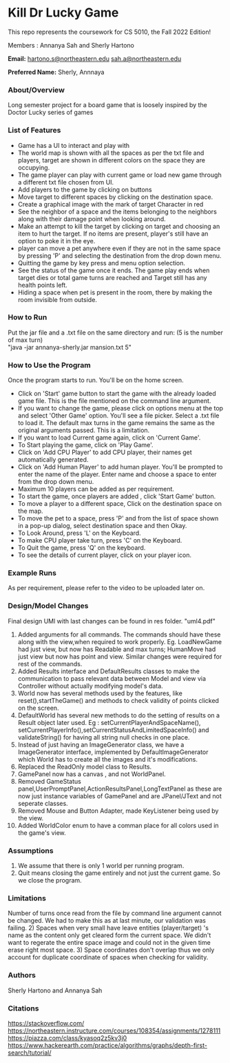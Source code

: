 # Kill Dr Lucky Game
This repo represents the coursework for CS 5010, the Fall 2022 Edition!

Members : Annanya Sah and Sherly Hartono

**Email:** hartono.s@northeastern.edu 
        sah.a@northeastern.edu

**Preferred Name:** Sherly, Annnaya


### About/Overview
Long semester project for a board game that is loosely inspired by the Doctor Lucky series of games

### List of Features
- Game has a UI to interact and play with
- The world map is shown with all the spaces as per the txt file and players, target are shown in different colors on the space they are occupying.
- The game player can play with current game or load new game through a different txt file chosen from UI.
- Add players to the game by clicking on buttons
- Move target to different spaces by clicking on the destination space.
- Create a graphical image with the mark of target Character in red
- See the neighbor of a space and the items belonging to the neighbors along with their damage point when looking around.
- Make an attempt to kill the target by clicking on target and choosing an item to hurt the target. If no items are present, player's still have an option to poke it in the eye.
- player can move a pet anywhere even if they are not in the same space by pressing 'P' and selecting the destination from the drop down menu.
- Quitting the game by key press and menu option selection.
- See the status of the game once it ends. The game play ends when target dies or total game turns are reached and Target still has any health points left.
- Hiding a space when pet is present in the room, there by making the room invisible from outside.


### How to Run
Put the jar file and a .txt file on the same directory and run:
(5 is the number of max turn)  
"java -jar annanya-sherly.jar mansion.txt 5"  

### How to Use the Program
Once the program starts to run. You'll be on the home screen.

- Click on 'Start' game button to start the game with the already loaded game file. This is the file mentioned on the command line argument.
- If you want to change the game, please click on options menu at the top and select 'Other Game' option. You'll see a file picker. Select a .txt file to load it. The default max turns in the game remains the same as the original arguments passed. This is a limitation.
- If you want to load Current game again, click on 'Current Game'.
- To Start playing the game, click on 'Play Game'.
- Click on 'Add CPU Player' to add CPU player, their names get automatically generated.
- Click on 'Add Human Player' to add human player. You'll be prompted to enter the name of the player. Enter name and choose a space to enter from the drop down menu.
- Maximum 10 players can be added as per requirement.
- To start the game, once players are added , click 'Start Game' button.
- To move a player to a different space, Click on the destination space on the map.
- To move the pet to a space, press 'P' and from the list of space shown in a pop-up dialog, select destination space and then Okay.
- To Look Around, press 'L' on the Keyboard.
- To make CPU player take turn, press 'C' on the Keyboard.
- To Quit the game, press 'Q' on the keyboard.
- To see the details of current player, click on your player icon.


### Example Runs 
As per requirement, please refer to the video to be uploaded later on.


### Design/Model Changes
Final design UMl with last changes can be found in res folder. "uml4.pdf"
1. Added arguments for all commands. The commands should have these along with the view,when required to work properly. Eg. LoadNewGame had just view, but now has Readable and max turns; HumanMove had just view but now has point and view. Similar changes were required for rest of the commands.
2. Added Results interface and DefaultResults classes to make the communication to pass relevant data between Model and view via Controller without actually modifying model's data.
3. World now has several methods used by the features, like reset(),startTheGame() and methods to check validity of points clicked on the screen.
4. DefaultWorld has several new methods to do the setting of results on a Result object later used. Eg : setCurrentPlayerAndSpaceName(), setCurrentPlayerInfo(),setCurrentStatusAndLimitedSpaceInfo() and validateString() for having all string null checks in one place.
5. Instead of just having an ImageGenerator class, we have a ImageGenerator interface, implemented by DefaultImageGenerator which World has to create all the images and it's modifications.
6. Replaced the ReadOnly model class to Results.
7. GamePanel now has a canvas , and not WorldPanel.
8. Removed GameStatus panel,UserPromptPanel,ActionResultsPanel,LongTextPanel as these are now just instance variables of GamePanel and are JPanel/JText and not seperate classes.
9. Removed Mouse and Button Adapter, made KeyListener being used by the view.
10. Added WorldColor enum to have a comman place for all colors used in the game's view.


### Assumptions
1. We assume that there is only 1 world per running program.
2. Quit means closing the game entirely and not just the current game. So we close the program.


### Limitations
Number of turns once read from the file by command line argument cannot be changed. We had to make this as at last minute, our validation was failing.
2) Spaces when very small have leave entities (player/target) 's name as the content only get cleared form the current space. We didn't want to regerate the entire space image and could not in the given time erase right most space.
3) Space coordinates don't overlap thus we only account for duplicate coordinate of spaces when checking for validity.

### Authors
Sherly Hartono and 
Annanya Sah
### Citations
https://stackoverflow.com/  
https://northeastern.instructure.com/courses/108354/assignments/1278111
https://piazza.com/class/kyasoq2z5kv3j0  
https://www.hackerearth.com/practice/algorithms/graphs/depth-first-search/tutorial/



